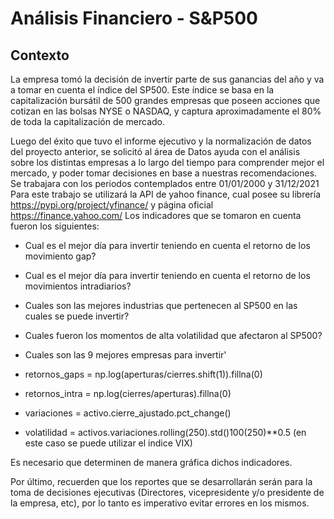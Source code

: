 # Análisis Financiero - S&P500

## Contexto
La empresa tomó la decisión de invertir parte de sus ganancias del año y va a tomar en cuenta el índice del SP500.
Este índice se basa en la capitalización bursátil de 500 grandes empresas que poseen acciones que cotizan en las bolsas NYSE o NASDAQ, y captura aproximadamente el 80% de toda la capitalización de mercado.

Luego del éxito que tuvo el informe ejecutivo y la normalización de datos del proyecto anterior, se solicitó al área de Datos ayuda con el análisis sobre los distintas empresas a lo largo del tiempo para comprender mejor el mercado, y poder tomar decisiones en base a nuestras recomendaciones.
Se trabajara con los periodos contemplados entre 01/01/2000 y 31/12/2021
Para este trabajo se utilizará la API de yahoo finance, cual posee su librería https://pypi.org/project/yfinance/ y página oficial https://finance.yahoo.com/
Los indicadores que se tomaron en cuenta fueron los siguientes:

- Cual es el mejor día para invertir teniendo en cuenta el retorno de los movimiento gap?
- Cual es el mejor día para invertir teniendo en cuenta el retorno de los movimientos intradiarios?
- Cuales son las mejores industrias que pertenecen al SP500 en las cuales se puede invertir?
- Cuales fueron los momentos de alta volatilidad que afectaron al SP500?
- Cuales son las 9 mejores empresas para invertir'

- retornos_gaps = np.log(aperturas/cierres.shift(1)).fillna(0)

- retornos_intra = np.log(cierres/aperturas).fillna(0)

- variaciones = activo.cierre_ajustado.pct_change()

- volatilidad = activos.variaciones.rolling(250).std()100(250)**0.5 (en este caso se puede utilizar el indice VIX)

Es necesario que determinen de manera gráfica dichos indicadores.

Por último, recuerden que los reportes que se desarrollarán serán para la toma de decisiones ejecutivas (Directores, vicepresidente y/o presidente de la empresa, etc), por lo tanto es imperativo evitar errores en los mismos.
